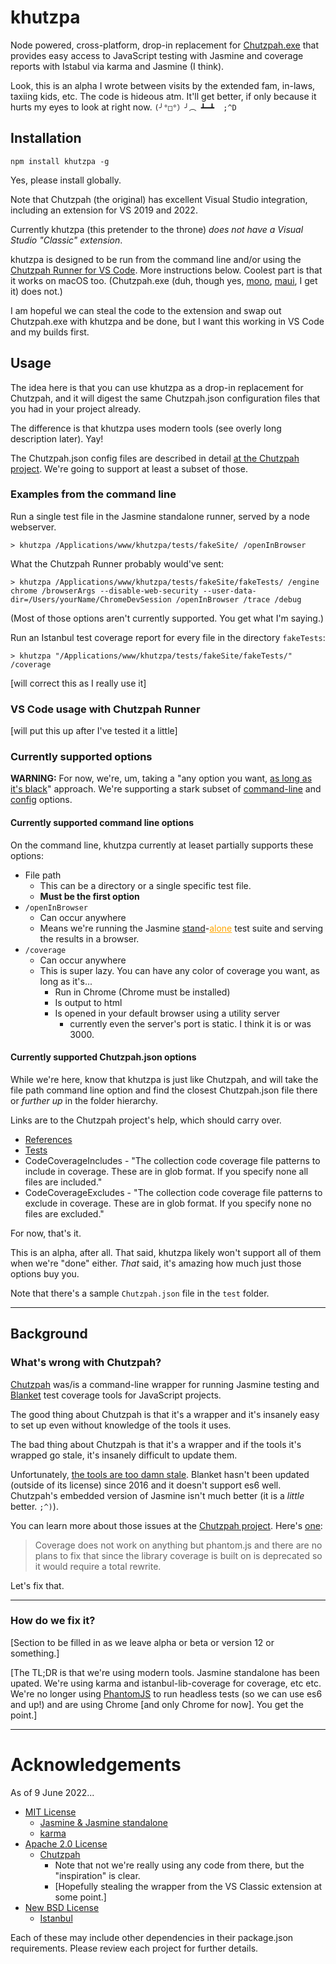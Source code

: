 # khutzpa

Node powered, cross-platform, drop-in replacement for [Chutzpah.exe](http://mmanela.github.io/chutzpah/) that provides easy access to JavaScript testing with Jasmine and coverage reports with Istabul via karma and Jasmine (I think).

Look, this is an alpha I wrote between visits by the extended fam, in-laws, taxiing kids, etc. The code is hideous atm. It'll get better, if only because it hurts my eyes to look at right now. `(╯°□°）╯︵ ┻━┻  ;^D`

## Installation

`npm install khutzpa -g`

Yes, please install globally.

Note that Chutzpah (the original) has excellent Visual Studio integration, including an extension for VS 2019 and 2022.

Currently khutzpa (this pretender to the throne) *does not have a Visual Studio "Classic" extension*. 

khutzpa is designed to be run from the command line and/or using the [Chutzpah Runner for VS Code](https://marketplace.visualstudio.com/items?itemName=dfrencham.chutzpahrunner). More instructions below. Coolest part is that it works on macOS too. (Chutzpah.exe (duh, though yes, [mono](https://www.mono-project.com/docs/about-mono/supported-platforms/macos/), [maui](https://docs.microsoft.com/en-us/dotnet/maui/what-is-maui), I get it) does not.)

I am hopeful we can steal the code to the extension and swap out Chutzpah.exe with khutzpa and be done, but I want this working in VS Code and my builds first.

## Usage

The idea here is that you can use khutzpa as a drop-in replacement for Chutzpah, and it will digest the same Chutzpah.json configuration files that you had in your project already.

The difference is that khutzpa uses modern tools (see overly long description later). Yay!

The Chutzpah.json config files are described in detail [at the Chutzpah project](https://github.com/mmanela/chutzpah/wiki). We're going to support at least a subset of those.



### Examples from the command line

Run a single test file in the Jasmine standalone runner, served by a node webserver.

```
> khutzpa /Applications/www/khutzpa/tests/fakeSite/ /openInBrowser
```

What the Chutzpah Runner probably would've sent:

```
> khutzpa /Applications/www/khutzpa/tests/fakeSite/fakeTests/ /engine chrome /browserArgs --disable-web-security --user-data-dir=/Users/yourName/ChromeDevSession /openInBrowser /trace /debug
```

(Most of those options aren't currently supported. You get what I'm saying.)

Run an Istanbul test coverage report for every file in the directory `fakeTests`:

```
> khutzpa "/Applications/www/khutzpa/tests/fakeSite/fakeTests/" /coverage
```

[will correct this as I really use it]




### VS Code usage with Chutzpah Runner

[will put this up after I've tested it a little]




### Currently supported options

**WARNING:** For now, we're, um, taking a "any option you want, [as long as it's black](http://oplaunch.com/blog/2015/04/30/the-truth-about-any-color-so-long-as-it-is-black/)" approach. We're supporting a stark subset of [command-line](https://github.com/mmanela/chutzpah/wiki/Command-Line-Options) and [config](https://github.com/mmanela/chutzpah/wiki/Chutzpah.json-Settings-File) options.



#### Currently supported command line options

On the command line, khutzpa currently at leaset partially supports these options:

* File path
    * This can be a directory or a single specific test file.
    * **Must be the first option**
* `/openInBrowser`
    * Can occur anywhere
    * Means we're running the Jasmine [stand](https://jasmine.github.io/pages/getting_started.html)-<a href="https://www.testingdocs.com/getting-started-with-jasmine-standalone/" style="color:orange">alone</a> test suite and serving the results in a browser.
* `/coverage`
    * Can occur anywhere
    * This is super lazy. You can have any color of coverage you want, as long as it's...
        * Run in Chrome (Chrome must be installed)
        * Is output to html
        * Is opened in your default browser using a utility server
            * currently even the server's port is static. I think it is or was 3000.



#### Currently supported Chutzpah.json options

While we're here, know that khutzpa is just like Chutzpah, and will take the file path command line option and find the closest Chutzpah.json file there or _further up_ in the folder hierarchy.

Links are to the Chutzpah project's help, which should carry over.

* [References](https://github.com/mmanela/chutzpah/wiki/references-setting)
* [Tests](https://github.com/mmanela/chutzpah/wiki/tests-setting)
* CodeCoverageIncludes - "The collection code coverage file patterns to include in coverage. These are in glob format. If you specify none all files are included."
* CodeCoverageExcludes - "The collection code coverage file patterns to exclude in coverage. These are in glob format. If you specify none no files are excluded."

For now, that's it. 

This is an alpha, after all. That said, khutzpa likely won't support all of them when we're "done" either. _That_ said, it's amazing how much just those options buy you.

Note that there's a sample `Chutzpah.json` file in the `test` folder.

-------

## Background

### What's wrong with Chutzpah?

[Chutzpah](http://mmanela.github.io/chutzpah/) was/is a command-line wrapper for running Jasmine testing and [Blanket](https://github.com/alex-seville/blanket) test coverage tools for JavaScript projects.

The good thing about Chutzpah is that it's a wrapper and it's insanely easy to set up even without knowledge of the tools it uses.

The bad thing about Chutzpah is that it's a wrapper and if the tools it's wrapped go stale, it's insanely difficult to update them.

Unfortunately, [the tools are too damn stale](https://www.youtube.com/watch?v=79KzZ0YqLvo). Blanket hasn't been updated (outside of its license) since 2016 and it doesn't support es6 well. Chutzpah's embedded version of Jasmine isn't much better (it is a _little_ better. `;^)`).

You can learn more about those issues at the [Chutzpah project](https://github.com/mmanela/chutzpah/issues?q=blanket+is%3Aissue+). Here's [one](https://github.com/mmanela/chutzpah/issues/789):

> Coverage does not work on anything but phantom.js and there are no plans to fix that since the library coverage is built on is deprecated so it would require a total rewrite.

Let's fix that.

-------

### How do we fix it?

[Section to be filled in as we leave alpha or beta or version 12 or something.]

[The TL;DR is that we're using modern tools. Jasmine standalone has been upated. We're using karma and istanbul-lib-coverage for coverage, etc etc. We're no longer using [PhantomJS](https://github.com/ariya/phantomjs/issues/15344) to run headless tests (so we can use es6 and up!) and are using Chrome [and only Chrome for now]. You get the point.]


----

# Acknowledgements 

As of 9 June 2022...

* [MIT License](https://opensource.org/licenses/MIT)
    * [Jasmine & Jasmine standalone](https://github.com/jasmine/jasmine/blob/main/MIT.LICENSE)
    * [karma](https://github.com/karma-runner/karma/blob/master/LICENSE)
* [Apache 2.0 License](https://opensource.org/licenses/Apache-2.0)
    * [Chutzpah](https://github.com/mmanela/chutzpah/blob/master/License.txt)
        * Note that not we're really using any code from there, but the "inspiration" is clear. 
        * [Hopefully stealing the wrapper from the VS Classic extension at some point.]
* [New BSD License](https://opensource.org/licenses/BSD-3-Clause)
    * [Istanbul](https://github.com/istanbuljs/istanbuljs/blob/c7693d4608979ab73ebb310e0a1647e2c51f31b6/packages/istanbul-lib-coverage/index.js#L2)

Each of these may include other dependencies in their package.json requirements. Please review each project for further details.